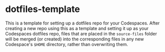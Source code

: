 # dotfiles-template

This is a template for setting up a dotfiles repo for your Codespaces. After creating a new repo using this as a template and setting it up as your Codespaces dotfiles repo, files that are placed in the `source-files` folder will be merged (or created) into the corresponding files in any new Codespace's `$HOME` directory, rather than overwriting them.
